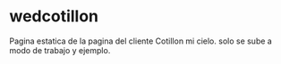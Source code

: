 # wedcotillon
Pagina estatica de la pagina del cliente Cotillon mi cielo.
solo se sube a modo de trabajo y ejemplo.
